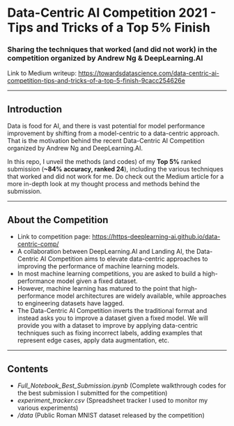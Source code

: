 # Data-Centric AI Competition 2021 - Tips and Tricks of a Top 5% Finish
### Sharing the techniques that worked (and did not work) in the competition organized by Andrew Ng & DeepLearning.AI

Link to Medium writeup: https://towardsdatascience.com/data-centric-ai-competition-tips-and-tricks-of-a-top-5-finish-9cacc254626e

___
## Introduction
Data is food for AI, and there is vast potential for model performance improvement by shifting from a model-centric to a data-centric approach. That is the motivation behind the recent Data-Centric AI Competition organized by Andrew Ng and DeepLearning.AI.

In this repo, I unveil the methods (and codes) of my **Top 5%** ranked submission (**~84% accuracy, ranked 24**), including the various techniques that worked and did not work for me. Do check out the Medium article for a more in-depth look at my thought process and methods behind the submission.

___
## About the Competition
- Link to competition page: https://https-deeplearning-ai.github.io/data-centric-comp/
- A collaboration between DeepLearning.AI and Landing AI, the Data-Centric AI Competition aims to elevate data-centric approaches to improving the performance of machine learning models.
- In most machine learning competitions, you are asked to build a high-performance model given a fixed dataset. 
- However, machine learning has matured to the point that high-performance model architectures are widely available, while approaches to engineering datasets have lagged. 
- The Data-Centric AI Competition inverts the traditional format and instead asks you to improve a dataset given a fixed model. We will provide you with a dataset to improve by applying data-centric techniques such as fixing incorrect labels, adding examples that represent edge cases, apply data augmentation, etc.

___
## Contents
- *Full_Notebook_Best_Submission.ipynb* (Complete walkthrough codes for the best submission I submitted for the competition)
- *experiment_tracker.csv* (Spreadsheet tracker I used to monitor my various experiments)
- */data* (Public Roman MNIST dataset released by the competition)
